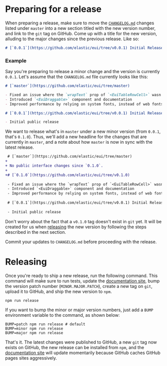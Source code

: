 # Preparing for a release

When preparing a release, make sure to move the [`CHANGELOG.md`](CHANGELOG.md) changes listed under `master` into a new section titled with the new version number, and link to the `git` tag on GitHub. Come up with a title for the new version, alluding to the major changes since the previous release. Like so:

```markdown
# [`0.0.1`](https://github.com/elastic/eui/tree/v0.0.1) Initial Release
```

### Example

Say you're preparing to release a minor change and the version is currently `0.0.1`. Let's assume that the `CHANGELOG.md` file currently looks like this:

```markdown
# [`master`](https://github.com/elastic/eui/tree/master)

- Fixed an issue where the `wrapText` prop of `<EuiTableRowCell>` wasn't working
- Introduced `<EuiDraggable>` component and documentation
- Improved performance by relying on system fonts, instead of web fonts

# [`0.0.1`](https://github.com/elastic/eui/tree/v0.0.1) Initial Release

- Initial public release
```

We want to release what's in `master` under a new minor version (from `0.0.1`, that's `0.1.0`). Thus, we'll add a new headline for the changes that are currently in `master`, and a note about how `master` is now in sync with the latest release.

```diff
 # [`master`](https://github.com/elastic/eui/tree/master)
+
+ No public interface changes since `0.1.0`.
+
+# [`0.1.0`](https://github.com/elastic/eui/tree/v0.1.0)
 
 - Fixed an issue where the `wrapText` prop of `<EuiTableRowCell>` wasn't working
 - Introduced `<EuiDraggable>` component and documentation
 - Improved performance by relying on system fonts, instead of web fonts
 
 # [`0.0.1`](https://github.com/elastic/eui/tree/v0.0.1) Initial Release
 
 - Initial public release
```

Don't worry about the fact that a `v0.1.0` tag doesn't exist in `git` yet. It will be created for us when [releasing](#releasing) the new version by following the steps described in the next section.

Commit your updates to `CHANGELOG.md` before proceeding with the release.

# Releasing

Once you're ready to ship a new release, run the following command. This command will make sure to run tests, update the [documentation site][docs], bump the version patch number (`MINOR.MAJOR.PATCH`), create a new tag on `git`, upload it to GitHub, and ship the new version to `npm`.

```shell
npm run release
```

If you want to bump the minor or major version numbers, just add a `BUMP` environment variable to the command, as shown below:

```shell
BUMP=patch npm run release # default
BUMP=minor npm run release
BUMP=major npm run release
```

That's it. The latest changes were published to GitHub, a new `git` tag now exists on GitHub, the new release can be installed from `npm`, and the [documentation site][docs] will update momentarily because GitHub caches GitHub pages sites aggressively.

[docs]: https://elastic.github.io/eui/
